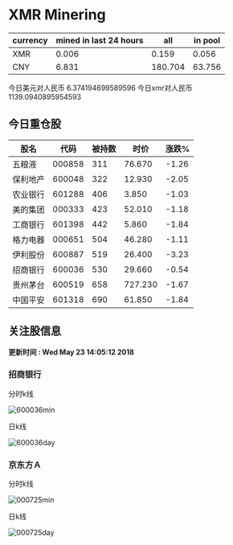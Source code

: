 # XMR Minering

|currency|mined in last 24 hours|all|in pool|
|---|---|---|---|
|XMR|0.006|0.159|0.056|
|CNY|6.831|180.704|63.756|

今日美元对人民币 6.374194699589596	今日xmr对人民币1139.0940895954593


## 今日重仓股 

|股名|代码|被持数|时价|涨跌%|
|---|---|---|---|---|
|五粮液|000858|311|76.670|-1.26|
|保利地产|600048|322|12.930|-2.05|
|农业银行|601288|406|3.850|-1.03|
|美的集团|000333|423|52.010|-1.18|
|工商银行|601398|442|5.860|-1.84|
|格力电器|000651|504|46.280|-1.11|
|伊利股份|600887|519|26.400|-3.23|
|招商银行|600036|530|29.660|-0.54|
|贵州茅台|600519|658|727.230|-1.67|
|中国平安|601318|690|61.850|-1.84|

## 关注股信息
**更新时间 : Wed May 23 14:05:12 2018**
### 招商银行 
分时k线

![600036min](http://image.sinajs.cn/newchart/min/n/sh600036.gif)

日k线

![600036day](http://image.sinajs.cn/newchart/daily/n/sh600036.gif)

### 京东方Ａ 
分时k线

![000725min](http://image.sinajs.cn/newchart/min/n/sz000725.gif)

日k线

![000725day](http://image.sinajs.cn/newchart/daily/n/sz000725.gif)
